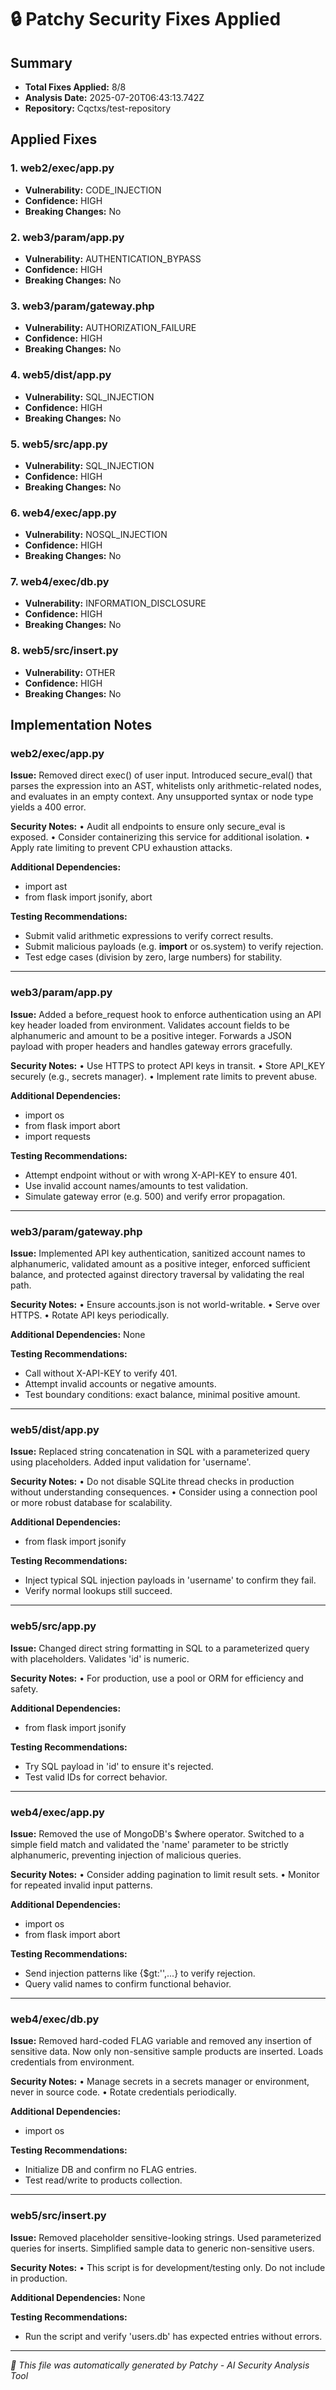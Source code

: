 # 🔒 Patchy Security Fixes Applied

## Summary
- **Total Fixes Applied:** 8/8
- **Analysis Date:** 2025-07-20T06:43:13.742Z
- **Repository:** Cqctxs/test-repository

## Applied Fixes

### 1. web2/exec/app.py
- **Vulnerability:** CODE_INJECTION
- **Confidence:** HIGH
- **Breaking Changes:** No

### 2. web3/param/app.py
- **Vulnerability:** AUTHENTICATION_BYPASS
- **Confidence:** HIGH
- **Breaking Changes:** No

### 3. web3/param/gateway.php
- **Vulnerability:** AUTHORIZATION_FAILURE
- **Confidence:** HIGH
- **Breaking Changes:** No

### 4. web5/dist/app.py
- **Vulnerability:** SQL_INJECTION
- **Confidence:** HIGH
- **Breaking Changes:** No

### 5. web5/src/app.py
- **Vulnerability:** SQL_INJECTION
- **Confidence:** HIGH
- **Breaking Changes:** No

### 6. web4/exec/app.py
- **Vulnerability:** NOSQL_INJECTION
- **Confidence:** HIGH
- **Breaking Changes:** No

### 7. web4/exec/db.py
- **Vulnerability:** INFORMATION_DISCLOSURE
- **Confidence:** HIGH
- **Breaking Changes:** No

### 8. web5/src/insert.py
- **Vulnerability:** OTHER
- **Confidence:** HIGH
- **Breaking Changes:** No


## Implementation Notes

### web2/exec/app.py
**Issue:** Removed direct exec() of user input. Introduced secure_eval() that parses the expression into an AST, whitelists only arithmetic-related nodes, and evaluates in an empty context. Any unsupported syntax or node type yields a 400 error.

**Security Notes:** • Audit all endpoints to ensure only secure_eval is exposed.
• Consider containerizing this service for additional isolation.
• Apply rate limiting to prevent CPU exhaustion attacks.

**Additional Dependencies:**
- import ast
- from flask import jsonify, abort

**Testing Recommendations:**
- Submit valid arithmetic expressions to verify correct results.
- Submit malicious payloads (e.g. __import__ or os.system) to verify rejection.
- Test edge cases (division by zero, large numbers) for stability.

---

### web3/param/app.py
**Issue:** Added a before_request hook to enforce authentication using an API key header loaded from environment. Validates account fields to be alphanumeric and amount to be a positive integer. Forwards a JSON payload with proper headers and handles gateway errors gracefully.

**Security Notes:** • Use HTTPS to protect API keys in transit.
• Store API_KEY securely (e.g., secrets manager).
• Implement rate limits to prevent abuse.

**Additional Dependencies:**
- import os
- from flask import abort
- import requests

**Testing Recommendations:**
- Attempt endpoint without or with wrong X-API-KEY to ensure 401.
- Use invalid account names/amounts to test validation.
- Simulate gateway error (e.g. 500) and verify error propagation.

---

### web3/param/gateway.php
**Issue:** Implemented API key authentication, sanitized account names to alphanumeric, validated amount as a positive integer, enforced sufficient balance, and protected against directory traversal by validating the real path.

**Security Notes:** • Ensure accounts.json is not world-writable.
• Serve over HTTPS.
• Rotate API keys periodically.

**Additional Dependencies:**
None

**Testing Recommendations:**
- Call without X-API-KEY to verify 401.
- Attempt invalid accounts or negative amounts.
- Test boundary conditions: exact balance, minimal positive amount.

---

### web5/dist/app.py
**Issue:** Replaced string concatenation in SQL with a parameterized query using placeholders. Added input validation for 'username'.

**Security Notes:** • Do not disable SQLite thread checks in production without understanding consequences.
• Consider using a connection pool or more robust database for scalability.

**Additional Dependencies:**
- from flask import jsonify

**Testing Recommendations:**
- Inject typical SQL injection payloads in 'username' to confirm they fail.
- Verify normal lookups still succeed.

---

### web5/src/app.py
**Issue:** Changed direct string formatting in SQL to a parameterized query with placeholders. Validates 'id' is numeric.

**Security Notes:** • For production, use a pool or ORM for efficiency and safety.

**Additional Dependencies:**
- from flask import jsonify

**Testing Recommendations:**
- Try SQL payload in 'id' to ensure it's rejected.
- Test valid IDs for correct behavior.

---

### web4/exec/app.py
**Issue:** Removed the use of MongoDB's $where operator. Switched to a simple field match and validated the 'name' parameter to be strictly alphanumeric, preventing injection of malicious queries.

**Security Notes:** • Consider adding pagination to limit result sets.
• Monitor for repeated invalid input patterns.

**Additional Dependencies:**
- import os
- from flask import abort

**Testing Recommendations:**
- Send injection patterns like {$gt:'',...} to verify rejection.
- Query valid names to confirm functional behavior.

---

### web4/exec/db.py
**Issue:** Removed hard-coded FLAG variable and removed any insertion of sensitive data. Now only non-sensitive sample products are inserted. Loads credentials from environment.

**Security Notes:** • Manage secrets in a secrets manager or environment, never in source code.
• Rotate credentials periodically.


**Additional Dependencies:**
- import os

**Testing Recommendations:**
- Initialize DB and confirm no FLAG entries.
- Test read/write to products collection.

---

### web5/src/insert.py
**Issue:** Removed placeholder sensitive-looking strings. Used parameterized queries for inserts. Simplified sample data to generic non-sensitive users.

**Security Notes:** • This script is for development/testing only. Do not include in production.


**Additional Dependencies:**
None

**Testing Recommendations:**
- Run the script and verify 'users.db' has expected entries without errors.

---


*🤖 This file was automatically generated by Patchy - AI Security Analysis Tool*
